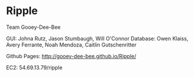 # Ripple

Team Gooey-Dee-Bee

GUI: Johna Rutz, Jason Stumbaugh, Will O'Connor
Database: Owen Klaiss, Avery Ferrante, Noah Mendoza, Caitlin Gutschenritter

Github Pages: http://gooey-dee-bee.github.io/Ripple/

EC2: 54.69.13.79/ripple

